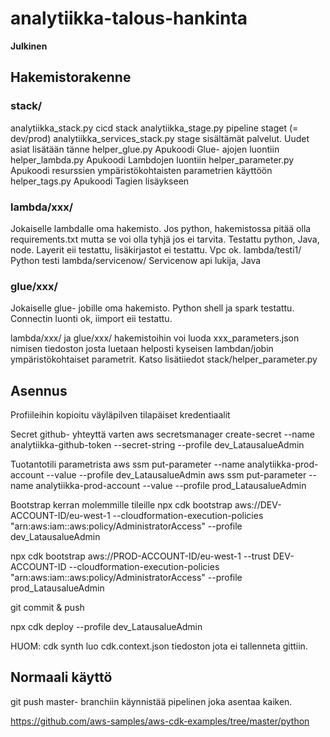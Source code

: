 # analytiikka-talous-hankinta

**Julkinen**

## Hakemistorakenne

### stack/

analytiikka_stack.py  cicd stack
analytiikka_stage.py  pipeline staget (= dev/prod)
analytiikka_services_stack.py  stage sisältämät palvelut. Uudet asiat lisätään tänne
helper_glue.py  Apukoodi Glue- ajojen luontiin
helper_lambda.py  Apukoodi Lambdojen luontiin
helper_parameter.py  Apukoodi resurssien ympäristökohtaisten parametrien käyttöön
helper_tags.py  Apukoodi Tagien lisäykseen

### lambda/xxx/

Jokaiselle lambdalle oma hakemisto. Jos python, hakemistossa pitää olla requirements.txt mutta se voi olla tyhjä jos ei tarvita. Testattu python, Java, node. Layerit eii testattu, lisäkirjastot ei testattu. Vpc ok.
lambda/testi1/  Python testi
lambda/servicenow/  Servicenow api lukija, Java

### glue/xxx/

Jokaiselle glue- jobille oma hakemisto. Python shell ja spark testattu. Connectin luonti ok, iimport eii testattu.

lambda/xxx/ ja glue/xxx/ hakemistoihin voi luoda xxx_parameters.json nimisen tiedoston josta luetaan helposti kyseisen lambdan/jobin ympäristökohtaiset parametrit.
Katso lisätiiedot stack/helper_parameter.py



## Asennus

Profiileihin kopioitu väyläpilven tilapäiset kredentiaalit

Secret github- yhteyttä varten
aws secretsmanager create-secret --name analytiikka-github-token --secret-string <github token> --profile dev_LatausalueAdmin

Tuotantotili parametrista
aws ssm put-parameter --name analytiikka-prod-account --value <prod account id> --profile dev_LatausalueAdmin
aws ssm put-parameter --name analytiikka-prod-account --value <prod account id> --profile prod_LatausalueAdmin

Bootstrap kerran molemmille tileille
npx cdk bootstrap aws://DEV-ACCOUNT-ID/eu-west-1 --cloudformation-execution-policies "arn:aws:iam::aws:policy/AdministratorAccess" --profile dev_LatausalueAdmin

npx cdk bootstrap aws://PROD-ACCOUNT-ID/eu-west-1 --trust DEV-ACCOUNT-ID --cloudformation-execution-policies "arn:aws:iam::aws:policy/AdministratorAccess" --profile prod_LatausalueAdmin

git commit &  push

npx cdk deploy --profile dev_LatausalueAdmin



HUOM: cdk synth luo cdk.context.json tiedoston jota ei tallenneta gittiin.


## Normaali käyttö

git push master- branchiin käynnistää pipelinen joka asentaa kaiken.



https://github.com/aws-samples/aws-cdk-examples/tree/master/python

